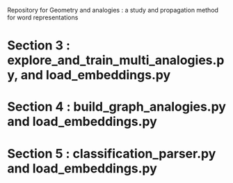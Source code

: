Repository for Geometry and analogies : a study and propagation method for word representations

# Section 3 : explore_and_train_multi_analogies.py, and load_embeddings.py
# Section 4 : build_graph_analogies.py and load_embeddings.py
# Section 5 : classification_parser.py and load_embeddings.py
